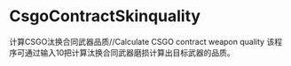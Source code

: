 # CsgoContractSkinquality
计算CSGO汰换合同武器品质//Calculate CSGO contract weapon quality
该程序可通过输入10把计算汰换合同武器磨损计算出目标武器的品质。